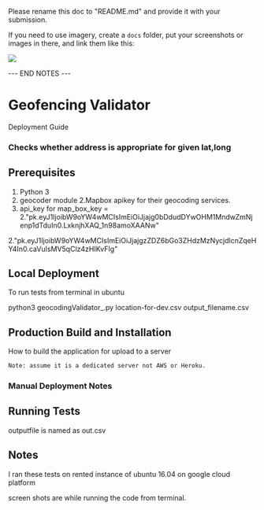 
Please rename this doc to "README.md" and provide it with your submission.

If you need to use imagery, create a `docs` folder, put your screenshots or images in there, and link them like this:

<img src="docs/img.jpg" />

--- END NOTES ---

# Geofencing Validator 
Deployment Guide

### Checks whether address is appropriate for given lat,long

## Prerequisites
1. Python 3
  1. geocoder module
2.Mapbox apikey for their geocoding services.
  2. api_key for map_box_key = 
  2."pk.eyJ1IjoibW9oYW4wMCIsImEiOiJjajg0bDdudDYwOHM1MndwZmNjenp1dTduIn0.LxknjhXAQ_1n98amoXAANw"

  2."pk.eyJ1IjoibW9oYW4wMCIsImEiOiJjajgzZDZ6bGo3ZHdzMzNycjdlcnZqeHY4In0.caVuIsMV5qClz4zHIKvFIg"



## Local Deployment

To run tests from terminal in ubuntu 

python3 geocodingValidator_.py location-for-dev.csv output_filename.csv


## Production Build and Installation
How to build the application for upload to a server
```bash
Note: assume it is a dedicated server not AWS or Heroku.
```

### Manual Deployment Notes

## Running Tests

outputfile is named as out.csv

## Notes

I ran these tests on rented instance of ubuntu 16.04 on google cloud platform 

screen shots are while running the code from terminal.
